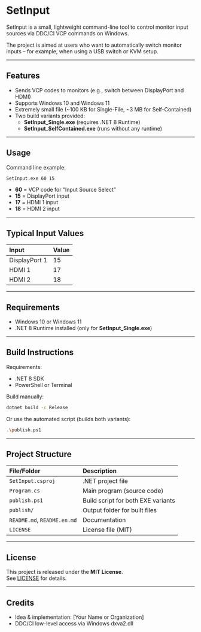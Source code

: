 # SetInput

SetInput is a small, lightweight command-line tool to control monitor input sources via DDC/CI VCP commands on Windows.

The project is aimed at users who want to automatically switch monitor inputs – for example, when using a USB switch or KVM setup.

---

## Features

- Sends VCP codes to monitors (e.g., switch between DisplayPort and HDMI)
- Supports Windows 10 and Windows 11
- Extremely small file (~100 KB for Single-File, ~3 MB for Self-Contained)
- Two build variants provided:  
  - **SetInput_Single.exe** (requires .NET 8 Runtime)  
  - **SetInput_SelfContained.exe** (runs without any runtime)

---

## Usage

Command line example:

```bash
SetInput.exe 60 15
```

- **60** = VCP code for “Input Source Select”
- **15** = DisplayPort input
- **17** = HDMI 1 input
- **18** = HDMI 2 input

---

## Typical Input Values

| Input | Value |
|:--|:--|
| DisplayPort 1 | 15 |
| HDMI 1 | 17 |
| HDMI 2 | 18 |

---

## Requirements

- Windows 10 or Windows 11
- .NET 8 Runtime installed (only for **SetInput_Single.exe**)

---

## Build Instructions

Requirements:

- .NET 8 SDK
- PowerShell or Terminal

Build manually:

```bash
dotnet build -c Release
```

Or use the automated script (builds both variants):

```bash
.\publish.ps1
```

---

## Project Structure

| File/Folder | Description |
|:--|:--|
| `SetInput.csproj` | .NET project file |
| `Program.cs` | Main program (source code) |
| `publish.ps1` | Build script for both EXE variants |
| `publish/` | Output folder for built files |
| `README.md`, `README.en.md` | Documentation |
| `LICENSE` | License file (MIT)

---

## License

This project is released under the **MIT License**.  
See [LICENSE](LICENSE) for details.

---

## Credits

- Idea & implementation: [Your Name or Organization]
- DDC/CI low-level access via Windows dxva2.dll